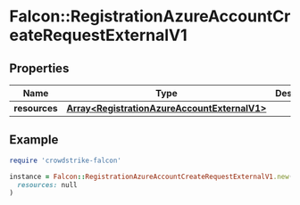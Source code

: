 # Falcon::RegistrationAzureAccountCreateRequestExternalV1

## Properties

| Name | Type | Description | Notes |
| ---- | ---- | ----------- | ----- |
| **resources** | [**Array&lt;RegistrationAzureAccountExternalV1&gt;**](RegistrationAzureAccountExternalV1.md) |  |  |

## Example

```ruby
require 'crowdstrike-falcon'

instance = Falcon::RegistrationAzureAccountCreateRequestExternalV1.new(
  resources: null
)
```

